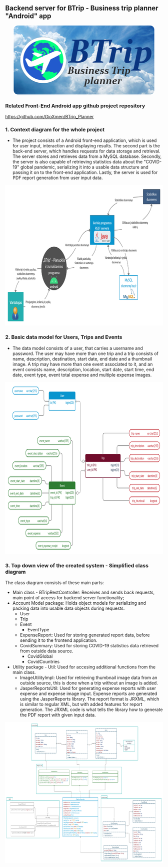 ## Backend server for BTrip - Business trip planner "Android" app

<p align="center">
  <img width="450" height="220" src="https://raw.githubusercontent.com/GioXmen/BTripExBackend/develop/BackEndReadme/index.png">
</p>

### Related Front-End Android app github project repository
https://github.com/GioXmen/BTrip_Planner

### 1. Context diagram for the whole project
- The project consists of a Android front-end application, which is used for user input, interaction and displaying results. The second part is the back-end server, which handles requests for data storage and retrieval. The server stores and retrieves data from a MySQL database. Secondly, the server is also capable of retrieving statistics data about the "COVID-19" global pandemic, serializing it into a usable data structure and passing it on to the front-end application. Lastly, the server is used for PDF report generation from user input data.

<p align="center">
  <img width="900" height="450" src="https://raw.githubusercontent.com/GioXmen/BTripExBackend/develop/BackEndReadme/ContextDiag.png">
</p>

### 2. Basic data model for Users, Trips and Events
- The data model consists of a user, that carries a username and password. The user may have more than one trip and a trip consists of name, description, destination, start date, end date and a thumbnail image. A trip may have more than one event associated to it, and an event consists name, description, location, start date, start time, end date, event type, event total expense and multiple expense images.
<p align="center">
  <img width="900" height="550" src="https://raw.githubusercontent.com/GioXmen/BTripExBackend/develop/BackEndReadme/Database_full.jpg">
</p>

### 3. Top down view of the created system - Simplified class diagram
The class diagram consists of these main parts:
- Main class - BTripRestController: Receives and sends back requests, main point of access for backend server functionality;
- Account Model package: Holds object models for serializing and packing data into usable data objects during requests. 
  - User
  - Trip
  - Event
    - EventType
  - ExpenseReport: Used for storing generated report data, before sending it to the frontend application.
  - CovidSummary: Used for storing COVID-19 statistics data retrieved from outside data source.
    - CovidGlobal
    - CovidCountries
- Utility package - Util: Used for accesing additional functions from the main class. 
  - ImageUtilityImpl: Used for retrieving thumbnail image data from an outside source, this is done when a trip without an image is added.
  - JasperReportsUtil: Used for generating expense reports with user expense and expense image input. Expense reports are generated using the JasperReports library. The report format is JRXML, which is similar to regular XML, but with added features for report generation. The JRXML code is what tells the library how to generate the PDF report with given input data.

<p align="center">
  <img width="900" height="450" src="https://raw.githubusercontent.com/GioXmen/BTripExBackend/develop/BackEndReadme/Serverio%20klasiu.jpg">
</p>
